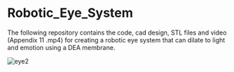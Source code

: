 # Robotic_Eye_System
The following repository contains the code, cad design, STL files and video (Appendix 11 .mp4) for creating a robotic eye system that can dilate to light and emotion using a DEA membrane.

![eye2](https://user-images.githubusercontent.com/30932555/111906399-53044800-8a48-11eb-974c-f63a3f8df52f.jpg)
